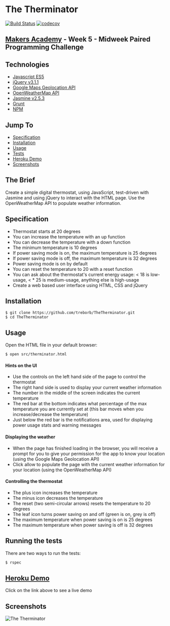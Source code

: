 # The Therminator

[![Build Status](https://travis-ci.org/treborb/TheTherminator.svg?branch=master)](https://travis-ci.org/treborb/TheTherminator)
[![codecov](https://codecov.io/gh/treborb/TheTherminator/branch/master/graph/badge.svg)](https://codecov.io/gh/treborb/TheTherminator)

## [Makers Academy](http://www.makersacademy.com) - Week 5 - Midweek Paired Programming Challenge

## Technologies
* [Javascript ES5](https://www.javascript.com/)
* [jQuery v3.1.1](http://www.sinatrarb.com/)
* [Google Maps Geolocation API](https://developers.google.com/maps/documentation/geolocation/intro)
* [OpenWeatherMap API](https://openweathermap.org/api)
* [Jasmine v2.5.3](https://jasmine.github.io/)
* [Grunt](https://gruntjs.com/)
* [NPM](https://www.npmjs.com/)

## Jump To
* [Specification](#specification)
* [Installation](#install)
* [Usage](#usage)
* [Tests](#tests)
* [Heroku Demo](#demo)
* [Screenshots](#screenshots)

## The Brief

Create a simple digital thermostat, using JavaScript, test-driven with Jasmine and using jQuery to interact with the HTML page. Use the OpenWeatherMap API to populate weather information.

## <a name="specification">Specification</a>

* Thermostat starts at 20 degrees
* You can increase the temperature with an up function
* You can decrease the temperature with a down function
* The minimum temperature is 10 degrees
* If power saving mode is on, the maximum temperature is 25 degrees
* If power saving mode is off, the maximum temperature is 32 degrees
* Power saving mode is on by default
* You can reset the temperature to 20 with a reset function
* You can ask about the thermostat's current energy usage: < 18 is low-usage, < * 25 is medium-usage, anything else is high-usage
* Create a web based user interface using HTML, CSS and jQuery

## <a name="install">Installation</a>

```
$ git clone https://github.com/treborb/TheTherminator.git
$ cd TheTherminator
```

## <a name="usage">Usage</a>

Open the HTML file in your default browser:

```
$ open src/therminator.html
```

#### Hints on the UI

* Use the controls on the left hand side of the page to control the thermostat
* The right hand side is used to display your current weather information
* The number in the middle of the screen indicates the current temperature
* The red bar at the bottom indicates what percentage of the max temperature you are currently set at (this bar moves when you increase/decrease the temperature)
* Just below the red bar is the notifications area, used for displaying power usage stats and warning messages

#### Displaying the weather

* When the page has finished loading in the browser, you will receive a prompt for you to give your permission for the app to know your location (using the Google Maps Geolocation API)
* Click allow to populate the page with the current weather information for your location (using the OpenWeatherMap API)

#### Controlling the thermostat

* The plus icon increases the temperature
* The minus icon decreases the temperature
* The reset (two semi-circular arrows) resets the temperature to 20 degrees
* The leaf icon turns power saving on and off (green is on, grey is off)
* The maximum temperature when power saving is on is 25 degrees
* The maximum temperature when power saving is off is 32 degrees

## <a name="tests">Running the tests</a>

There are two ways to run the tests:

```sh
$ rspec
```

## <a name="demo">[Heroku Demo](https://rock-paper-scissors-liz-spk.herokuapp.com)</a>
Click on the link above to see a live demo

## <a name="screenshots">Screenshots</a>

![The Therminator](https://d541d4157b28d9cb38c5-cf41a704c6c093350fcb8a1fb943b3e5.ssl.cf5.rackcdn.com/github-readme-images/therminator/therminator.png)
